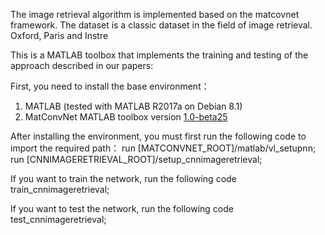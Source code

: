 The image retrieval algorithm is implemented based on the matcovnet framework. The dataset is a classic dataset in the field of image retrieval. Oxford, Paris and Instre

This is a MATLAB toolbox that implements the training and testing of the approach described in our papers:



First, you need to install the base environment：

1. MATLAB (tested with MATLAB R2017a on Debian 8.1)
2. MatConvNet MATLAB toolbox version [1.0-beta25](http://www.vlfeat.org/matconvnet/download/matconvnet-1.0-beta25.tar.gz)

After installing the environment, you must first run the following code to import the required path：
run [MATCONVNET_ROOT]/matlab/vl_setupnn;
run [CNNIMAGERETRIEVAL_ROOT]/setup_cnnimageretrieval;

If you want to train the network, run the following code
train_cnnimageretrieval;

If you want to test the network, run the following code
test_cnnimageretrieval;


